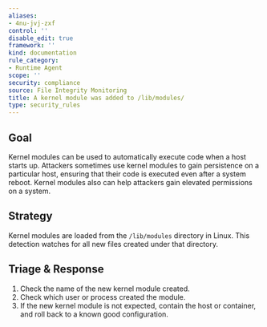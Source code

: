 ```yaml
---
aliases:
- 4nu-jvj-zxf
control: ''
disable_edit: true
framework: ''
kind: documentation
rule_category:
- Runtime Agent
scope: ''
security: compliance
source: File Integrity Monitoring
title: A kernel module was added to /lib/modules/
type: security_rules
---
```


## Goal
Kernel modules can be used to automatically execute code when a host starts up. Attackers sometimes use kernel modules to gain persistence on a particular host, ensuring that their code is executed even after a system reboot. Kernel modules also can help attackers gain elevated permissions on a system.

## Strategy
Kernel modules are loaded from the `/lib/modules` directory in Linux. This detection watches for all new files created under that directory.

## Triage & Response
1. Check the name of the new kernel module created.
2. Check which user or process created the module.
3. If the new kernel module is not expected, contain the host or container, and roll back to a known good configuration.
